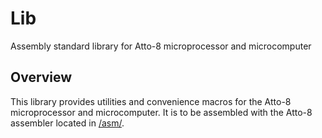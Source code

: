 # Lib

Assembly standard library for Atto-8 microprocessor and microcomputer

## Overview

This library provides utilities and convenience macros for the Atto-8 microprocessor and microcomputer. It is to be assembled with the Atto-8 assembler located in [/asm/](../asm/).

